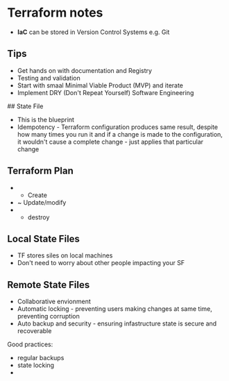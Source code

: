 # Terraform notes

- **IaC** can be stored in Version Control Systems e.g. Git

## Tips 

- Get hands on with documentation and Registry
- Testing and validation 
- Start with smaal Minimal Viable Product (MVP) and iterate
- Implement DRY (Don't Repeat Yourself) Software Engineering

## State File

- This is the blueprint
- Idempotency - Terraform configuration produces same result, despite how many times you run it and if a change is made to the configuration, it wouldn't cause a complete change - just applies that particular change 

## Terraform Plan

- + Create
- ~ Update/modify
- - destroy

## Local State Files

- TF stores siles on local machines 
- Don't need to worry about other people impacting your SF

## Remote State Files

- Collaborative envionment 
- Automatic locking - preventing users making changes at same time, preventing corruption
- Auto backup and security - ensuring infastructure state is secure and recoverable

Good practices:
- regular backups 
- state locking 
- 